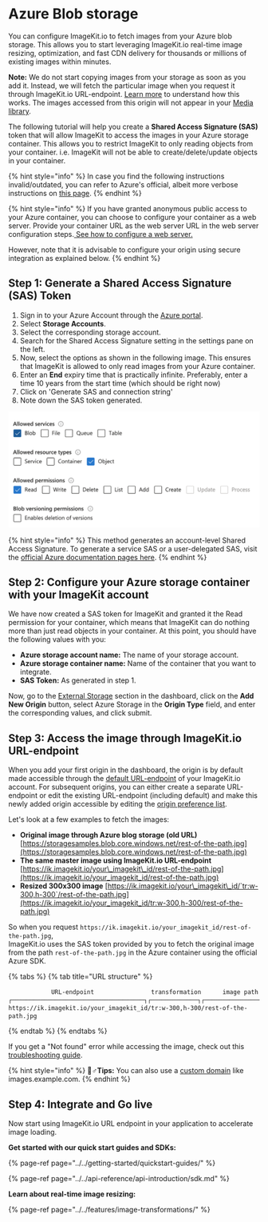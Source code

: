 # Azure Blob storage

You can configure ImageKit.io to fetch images from your Azure blob storage. This allows you to start leveraging ImageKit.io real-time image resizing, optimization, and fast CDN delivery for thousands or millions of existing images within minutes.

**Note:** We do not start copying images from your storage as soon as you add it. Instead, we will fetch the particular image when you request it through ImageKit.io URL-endpoint. [Learn more](../how-it-works.md) to understand how this works. The images accessed from this origin will not appear in your [Media library](../../media-library/overview/).

The following tutorial will help you create a **Shared Access Signature \(SAS\)** token that will allow ImageKit to access the images in your Azure storage container. This allows you to restrict ImageKit to only reading objects from your container. i.e. ImageKit will not be able to create/delete/update objects in your container.

{% hint style="info" %}
In case you find the following instructions invalid/outdated, you can refer to Azure's official, albeit more verbose instructions on [this page](https://docs.microsoft.com/en-us/azure/storage/common/storage-sas-overview).
{% endhint %}

{% hint style="info" %}
If you have granted anonymous public access to your Azure container, you can choose to configure your container as a web server. Provide your container URL as the web server URL in the web server configuration steps.[ See how to configure a web server.](https://docs.imagekit.io/integration/configure-origin/web-server-origin)

However, note that it is advisable to configure your origin using secure integration as explained below.
{% endhint %}

## Step 1: Generate a Shared Access Signature \(SAS\) Token

1. Sign in to your Azure Account through the [Azure portal](https://portal.azure.com/).
2. Select **Storage Accounts**.
3. Select the corresponding storage account.
4. Search for the Shared Access Signature setting in the settings pane on the left.
5. Now, select the options as shown in the following image. This ensures that ImageKit is allowed to only read images from your Azure container.
6. Enter an **End** expiry time that is practically infinite. Preferably, enter a time 10 years from the start time \(which should be right now\)
7. Click on 'Generate SAS and connection string'
8. Note down the SAS token generated.

![Options for creating a SAS token](../../.gitbook/assets/image%20%285%29.png)

{% hint style="info" %}
This method generates an account-level Shared Access Signature. To generate a service SAS or a user-delegated SAS, visit the [official Azure documentation pages here](https://docs.microsoft.com/en-us/azure/storage/common/storage-sas-overview).
{% endhint %}

## Step 2: Configure your Azure storage container with your ImageKit account

We have now created a SAS token for ImageKit and granted it the Read permission for your container, which means that ImageKit can do nothing more than just read objects in your container. At this point, you should have the following values with you:

* **Azure storage account name:** The name of your storage account.
* **Azure storage container name:** Name of the container that you want to integrate.
* **SAS Token:** As generated in step 1.

Now, go to the [External Storage](https://imagekit.io/dashboard#external-storage) section in the dashboard, click on the **Add New Origin** button, select Azure Storage in the **Origin Type** field, and enter the corresponding values, and click submit.

## Step 3: Access the image through ImageKit.io URL-endpoint

When you add your first origin in the dashboard, the origin is by default made accessible through the [default URL-endpoint](../url-endpoints.md#default-url-endpoint) of your ImageKit.io account. For subsequent origins, you can either create a separate URL-endpoint or edit the existing URL-endpoint \(including default\) and make this newly added origin accessible by editing the [origin preference list](../url-endpoints.md#image-origin-preference). 

Let's look at a few examples to fetch the images:

* **Original image through Azure blog storage \(old URL\)** [https://storagesamples.blob.core.windows.net/rest-of-the-path.jpg](https://storagesamples.blob.core.windows.net/rest-of-the-path.jpg)
* **The same master image using ImageKit.io URL-endpoint** [https://ik.imagekit.io/your\_imagekit\_id/rest-of-the-path.jpg](https://ik.imagekit.io/your_imagekit_id/rest-of-the-path.jpg)
* **Resized 300x300 image** [https://ik.imagekit.io/your\_imagekit\_id/`tr:w-300,h-300`/rest-of-the-path.jpg](https://ik.imagekit.io/your_imagekit_id/tr:w-300,h-300/rest-of-the-path.jpg)

So when you request `https://ik.imagekit.io/your_imagekit_id/rest-of-the-path.jpg`,   
ImageKit.io uses the SAS token provided by you to fetch the original image from the path `rest-of-the-path.jpg` in the Azure container using the official Azure SDK.

{% tabs %}
{% tab title="URL structure" %}
```markup
            URL-endpoint                transformation      image path                                    
┌─────────────────────────────────────┐┌─────────────┐┌───────────────────┐
https://ik.imagekit.io/your_imagekit_id/tr:w-300,h-300/rest-of-the-path.jpg
```
{% endtab %}
{% endtabs %}

If you get a "Not found" error while accessing the image, check out this [troubleshooting guide](../404-not-found-error-troubleshooting.md).

{% hint style="info" %}
🧙♂**Tips:** You can also use a [custom domain](../../testing-and-infrastructure-setup/using-custom-domain-name.md) like images.example.com.
{% endhint %}

## Step 4: Integrate and Go live

Now start using ImageKit.io URL endpoint in your application to accelerate image loading.

**Get started with our quick start guides and SDKs:**

{% page-ref page="../../getting-started/quickstart-guides/" %}

{% page-ref page="../../api-reference/api-introduction/sdk.md" %}

**Learn about real-time image resizing:**

{% page-ref page="../../features/image-transformations/" %}

